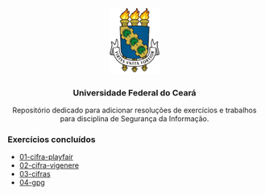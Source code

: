 <p align="center">
    <img src="img/brasao.png" alt="brasao da universidade federal do ceará." width="100px">
</p>

<h3 align="center">Universidade Federal do Ceará</h3>

<p align="center">Repositório dedicado para adicionar resoluções de exercícios e trabalhos para disciplina de Segurança da Informação.</p> 

### Exercícios concluídos

- [01-cifra-playfair](01-cifra-playfair/README.md)
- [02-cifra-vigenere](02-cifra-vigenere/README.md)
- [03-cifras](03-cifras/README.md)
- [04-gpg](04-gpg/README.md)
